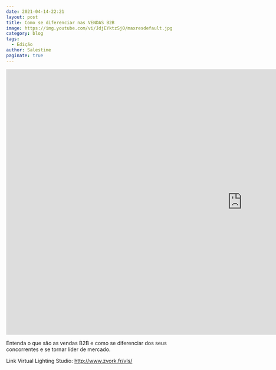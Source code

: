 ```yaml
---
date: 2021-04-14-22:21
layout: post
title: Como se diferenciar nas VENDAS B2B
image: https://img.youtube.com/vi/JdjEYktzSj0/maxresdefault.jpg
category: blog
tags:
  - Edição
author: Salestime
paginate: true
---
```


<iframe width="1280" height="720" src="https://www.youtube.com/embed/JdjEYktzSj0" title="YouTube video player" frameborder="0" allow="accelerometer; autoplay; clipboard-write; encrypted-media; gyroscope; picture-in-picture" allowfullscreen></iframe>

Entenda o que são as vendas B2B e como se diferenciar dos seus concorrentes e se tornar líder de mercado.

Link Virtual Lighting Studio: 
http://www.zvork.fr/vls/
